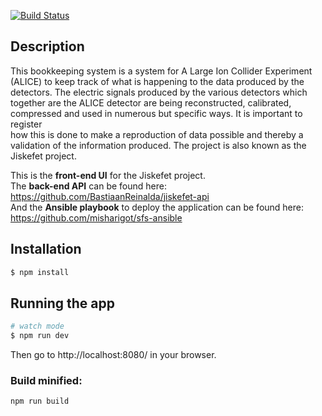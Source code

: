 [![Build Status](https://travis-ci.com/BastiaanReinalda/jiskefet-ui.svg?branch=master)](https://travis-ci.com/BastiaanReinalda/jiskefet-ui)

## Description
This bookkeeping system is a system for A Large Ion Collider Experiment
(ALICE) to keep track of what is happening to the data produced by the detectors. The electric signals produced by the various detectors which
together are the ALICE detector are being reconstructed, calibrated, compressed and used in numerous but specific ways. It is important to register  
how this is done to make a reproduction of data possible and thereby a validation of the information produced. The project is also known as the
Jiskefet project.  

This is the **front-end UI** for the Jiskefet project.   
The **back-end API** can be found here: https://github.com/BastiaanReinalda/jiskefet-api  
And the **Ansible playbook** to deploy the application can be found here: https://github.com/misharigot/sfs-ansible

## Installation

```bash
$ npm install
```

## Running the app

```bash
# watch mode
$ npm run dev
```

Then go to http://localhost:8080/ in your browser.

### Build minified:

	npm run build
